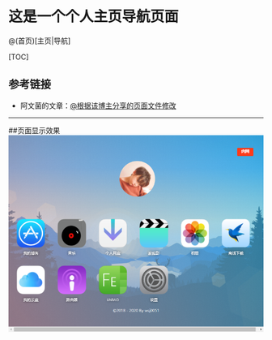 # 这是一个个人主页导航页面

@(首页)[主页|导航]

[TOC]

## 参考链接
- 阿文菌的文章：[@根据该博主分享的页面文件修改](https://post.smzdm.com/p/adwlg5rn/)

---------
##页面显示效果
![image](https://github.com/wsj0051/wwwroot/raw/master/img/localhost.png)

